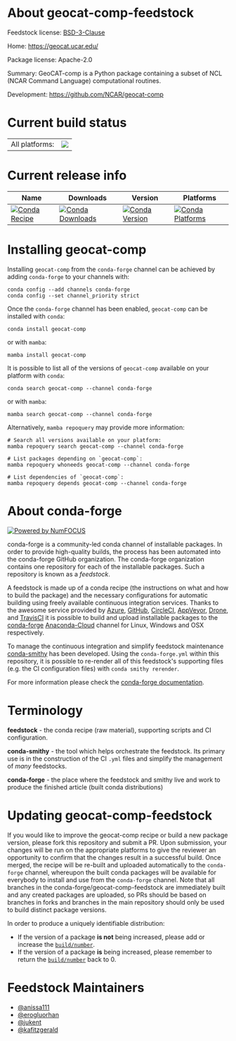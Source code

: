 About geocat-comp-feedstock
===========================

Feedstock license: [BSD-3-Clause](https://github.com/conda-forge/geocat-comp-feedstock/blob/main/LICENSE.txt)

Home: https://geocat.ucar.edu/

Package license: Apache-2.0

Summary: GeoCAT-comp is a Python package containing a subset of NCL (NCAR Command Language) computational routines.

Development: https://github.com/NCAR/geocat-comp

Current build status
====================


<table><tr><td>All platforms:</td>
    <td>
      <a href="https://dev.azure.com/conda-forge/feedstock-builds/_build/latest?definitionId=15953&branchName=main">
        <img src="https://dev.azure.com/conda-forge/feedstock-builds/_apis/build/status/geocat-comp-feedstock?branchName=main">
      </a>
    </td>
  </tr>
</table>

Current release info
====================

| Name | Downloads | Version | Platforms |
| --- | --- | --- | --- |
| [![Conda Recipe](https://img.shields.io/badge/recipe-geocat--comp-green.svg)](https://anaconda.org/conda-forge/geocat-comp) | [![Conda Downloads](https://img.shields.io/conda/dn/conda-forge/geocat-comp.svg)](https://anaconda.org/conda-forge/geocat-comp) | [![Conda Version](https://img.shields.io/conda/vn/conda-forge/geocat-comp.svg)](https://anaconda.org/conda-forge/geocat-comp) | [![Conda Platforms](https://img.shields.io/conda/pn/conda-forge/geocat-comp.svg)](https://anaconda.org/conda-forge/geocat-comp) |

Installing geocat-comp
======================

Installing `geocat-comp` from the `conda-forge` channel can be achieved by adding `conda-forge` to your channels with:

```
conda config --add channels conda-forge
conda config --set channel_priority strict
```

Once the `conda-forge` channel has been enabled, `geocat-comp` can be installed with `conda`:

```
conda install geocat-comp
```

or with `mamba`:

```
mamba install geocat-comp
```

It is possible to list all of the versions of `geocat-comp` available on your platform with `conda`:

```
conda search geocat-comp --channel conda-forge
```

or with `mamba`:

```
mamba search geocat-comp --channel conda-forge
```

Alternatively, `mamba repoquery` may provide more information:

```
# Search all versions available on your platform:
mamba repoquery search geocat-comp --channel conda-forge

# List packages depending on `geocat-comp`:
mamba repoquery whoneeds geocat-comp --channel conda-forge

# List dependencies of `geocat-comp`:
mamba repoquery depends geocat-comp --channel conda-forge
```


About conda-forge
=================

[![Powered by
NumFOCUS](https://img.shields.io/badge/powered%20by-NumFOCUS-orange.svg?style=flat&colorA=E1523D&colorB=007D8A)](https://numfocus.org)

conda-forge is a community-led conda channel of installable packages.
In order to provide high-quality builds, the process has been automated into the
conda-forge GitHub organization. The conda-forge organization contains one repository
for each of the installable packages. Such a repository is known as a *feedstock*.

A feedstock is made up of a conda recipe (the instructions on what and how to build
the package) and the necessary configurations for automatic building using freely
available continuous integration services. Thanks to the awesome service provided by
[Azure](https://azure.microsoft.com/en-us/services/devops/), [GitHub](https://github.com/),
[CircleCI](https://circleci.com/), [AppVeyor](https://www.appveyor.com/),
[Drone](https://cloud.drone.io/welcome), and [TravisCI](https://travis-ci.com/)
it is possible to build and upload installable packages to the
[conda-forge](https://anaconda.org/conda-forge) [Anaconda-Cloud](https://anaconda.org/)
channel for Linux, Windows and OSX respectively.

To manage the continuous integration and simplify feedstock maintenance
[conda-smithy](https://github.com/conda-forge/conda-smithy) has been developed.
Using the ``conda-forge.yml`` within this repository, it is possible to re-render all of
this feedstock's supporting files (e.g. the CI configuration files) with ``conda smithy rerender``.

For more information please check the [conda-forge documentation](https://conda-forge.org/docs/).

Terminology
===========

**feedstock** - the conda recipe (raw material), supporting scripts and CI configuration.

**conda-smithy** - the tool which helps orchestrate the feedstock.
                   Its primary use is in the construction of the CI ``.yml`` files
                   and simplify the management of *many* feedstocks.

**conda-forge** - the place where the feedstock and smithy live and work to
                  produce the finished article (built conda distributions)


Updating geocat-comp-feedstock
==============================

If you would like to improve the geocat-comp recipe or build a new
package version, please fork this repository and submit a PR. Upon submission,
your changes will be run on the appropriate platforms to give the reviewer an
opportunity to confirm that the changes result in a successful build. Once
merged, the recipe will be re-built and uploaded automatically to the
`conda-forge` channel, whereupon the built conda packages will be available for
everybody to install and use from the `conda-forge` channel.
Note that all branches in the conda-forge/geocat-comp-feedstock are
immediately built and any created packages are uploaded, so PRs should be based
on branches in forks and branches in the main repository should only be used to
build distinct package versions.

In order to produce a uniquely identifiable distribution:
 * If the version of a package **is not** being increased, please add or increase
   the [``build/number``](https://docs.conda.io/projects/conda-build/en/latest/resources/define-metadata.html#build-number-and-string).
 * If the version of a package **is** being increased, please remember to return
   the [``build/number``](https://docs.conda.io/projects/conda-build/en/latest/resources/define-metadata.html#build-number-and-string)
   back to 0.

Feedstock Maintainers
=====================

* [@anissa111](https://github.com/anissa111/)
* [@erogluorhan](https://github.com/erogluorhan/)
* [@jukent](https://github.com/jukent/)
* [@kafitzgerald](https://github.com/kafitzgerald/)


<!-- dummy commit to enable rerendering -->

